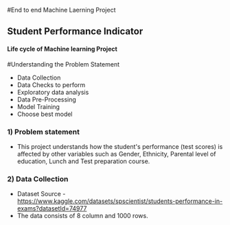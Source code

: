#End to end Machine Laerning Project

## Student Performance Indicator

#### Life cycle of Machine learning Project

#Understanding the Problem Statement
- Data Collection
- Data Checks to perform
- Exploratory data analysis
- Data Pre-Processing
- Model Training
- Choose best model


### 1) Problem statement
- This project understands how the student's performance (test scores) is affected by other variables such as Gender, Ethnicity, Parental level of education, Lunch and Test preparation course.


### 2) Data Collection
- Dataset Source - https://www.kaggle.com/datasets/spscientist/students-performance-in-exams?datasetId=74977
- The data consists of 8 column and 1000 rows.